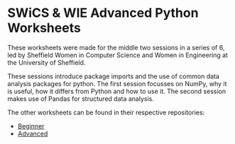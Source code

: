 # SWiCS & WIE Advanced Python Worksheets

These worksheets were made for the middle two sessions in a series of 6, led by Sheffield Women in Computer Science and Women in Engineering at the University of Sheffield.

These sessions introduce package imports and the use of common data analysis packages for python. The first session focusses on NumPy, why it is useful, how it differs from Python and how to use it. The second session makes use of Pandas for structured data analysis.

The other worksheets can be found in their respective repositories:
- [Beginner](https://github.com/hhayleyy/BeginnerSessions)
- [Advanced](https://github.com/wrmthorne/SWiCS-WIE-Advanced-Python-Worksheets)
